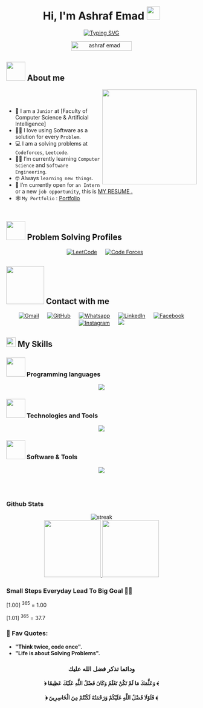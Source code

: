 <h1 align="center">Hi, I'm Ashraf Emad <img src="https://media.giphy.com/media/hvRJCLFzcasrR4ia7z/giphy.gif" width="35"></h1>

<p align="center">
 
 <a href="https://github.com/DenverCoder1/readme-typing-svg">
<img src="https://readme-typing-svg.herokuapp.com?font=Raleway&size=27&color=F75D0E&center=true&vCenter=true&width=500&height=100&lines=Computer+Science+Student;Full-Stack+Software+Engineer;Always+Learning+New+Things;Lifelong+Learner" alt="Typing SVG" /> </a>
</p>

<p align="center"> 
 <img src="https://komarev.com/ghpvc/?username=ashrafemad097&label=Profile%20views&color=0047AB&style=plastic?&color=red" alt="ashraf emad" height=25px, width=160px/> 
</p>

## <picture><img src = "https://github.com/ashrafemad097/ashrafemad097/blob/main/about_me.gif" width = 50px></picture> About me

<picture> <img align="right" src="https://github.com/ashrafemad097/ashrafemad097/blob/main/giphy%20(1).gif" width = 250px></picture>

<br><br>

- :school: I am a `Junior` at [Faculty of Computer Science & Artificial Intelligence]
- :technologist: I love using Software as a solution for every `Problem`.
- :computer: I am a solving problems at `Codeforces`, `Leetcode`.
- :student: I’m currently learning `Computer Science` and `Software Engineering`.
- :nerd_face: Always `learning new things`.
- :thinking: I’m currently open for `an Intern` or a new `job opportunity`, this is <a href='https://drive.google.com/file/d/1YLiOfn-4RjISQ3afgqOpYNGfi5qNG1Jl/view?usp=share_link' target='_blanc'>MY RESUME .</a>
- 🕸️ `My Portfolio` : <a href='https://ashraf-emad.netlify.app/' target='_blanc'>Portfolio</a> 
<br><br>

## <picture> <img src = "https://github.com/ashrafemad097/ashrafemad097/blob/main/CP_PS.gif" width = 50px>  </picture> Problem Solving Profiles

<p align="center">
&emsp;
<a href="https://leetcode.com/ashraf_emad/"><img src="https://img.icons8.com/external-tal-revivo-shadow-tal-revivo/50/000000/external-level-up-your-coding-skills-and-quickly-land-a-job-logo-shadow-tal-revivo.png" alt="LeetCode"/></a>
&emsp;
 <a href="https://codeforces.com/profile/Ashraf_Emad"><img src="https://img.icons8.com/external-tal-revivo-shadow-tal-revivo/50/000000/external-codeforces-programming-competitions-and-contests-programming-community-logo-shadow-tal-revivo.png" alt="Code Forces"/></a>
</p>

## <picture> <img src="https://github.com/ashrafemad097/ashrafemad097/blob/main/Connect-with-me.gif" width="100px"> </picture> Contact with me
<p align="center">
&emsp;
<a href="mailto:ashrafemad097@gmail.com"><img img src="https://img.shields.io/badge/gmail-%23EA4335.svg?style=plastic&logo=gmail&logoColor=white" alt="Gmail"/></a>
&emsp;
<a href="https://github.com/ashrafemad097"><img src="https://img.shields.io/badge/github-%23181717.svg?style=plastic&logo=github&logoColor=white" alt="GitHub"/></a>
&emsp;
<a href="https://wa.me/0201004167358"><img src="https://img.shields.io/badge/whatsapp-%2325D366.svg?style=plastic&logo=whatsapp&logoColor=white" alt="Whatsapp"/></a>
&emsp;
<a href="https://www.linkedin.com/in/ashraf-emad-rabiea-b80431235/"><img src="https://img.shields.io/badge/linkedin-%230A66C2.svg?style=plastic&logo=linkedin&logoColor=white" alt="LinkedIn"/></a>
&emsp;
<a href="https://www.facebook.com/ashraf.emad.927/"><img src="https://img.shields.io/badge/facebook-%231877F2.svg?style=plastic&logo=facebook&logoColor=white" alt="Facebook"/></a>
&emsp;
<a href="https://www.instagram.com/_ashrafemad/"><img src="https://img.shields.io/badge/instagram-%23E4405F.svg?style=plastic&logo=instagram&logoColor=white" alt="Instagram"/></a>
&emsp;
<a href="https://twitter.com/_ashrafemad"><img src="https://img.shields.io/badge/twitter-%231FA1F1?style=flat&logo=twitter&logoColor=white"/></a>
</p>

## <img src="https://media2.giphy.com/media/QssGEmpkyEOhBCb7e1/giphy.gif?cid=ecf05e47a0n3gi1bfqntqmob8g9aid1oyj2wr3ds3mg700bl&rid=giphy.gif" width ="25"> My Skills

### <img src = "https://github.com/ashrafemad097/ashrafemad097/blob/main/Programming_Languages.gif" width = 50px> Programming languages

<p align="center">
	<img src="https://skillicons.dev/icons?i=cpp,c,python,php,js&perline=8" />
</p>

### <img src = "https://github.com/ashrafemad097/ashrafemad097/blob/main/Front_End.gif" width = 50px> Technologies and Tools

<p align="center">
	<img src="https://skillicons.dev/icons?i=html,css,sass,bootstrap,tailwind,figma,js,ts,react,redux,nodejs,postman&perline=8" />
</p>

 ### <img src = "https://github.com/ashrafemad097/ashrafemad097/blob/main/Software_Tools.gif" width = 50px>  Software & Tools
 
<p align="center"> 
	<img src="https://skillicons.dev/icons?i=git,github,stackoverflow,visualstudio,vscode,linux&perline=8" />
</p>

<br>
<br>

### Github Stats

[comment]: <> (for streak dark theme => &theme=dark || for progress dark theme => &theme=react)
<p align="center">
	<img src="https://github-readme-streak-stats.herokuapp.com/?user=ashrafemad097&theme=dark" alt="streak"/> <br>
	<a href="https://github.com/ashrafemad097">
  <img height="150em" src="https://github-readme-stats.vercel.app/api?username=ashrafemad097&show_icons=true&count_private=true&theme=react&include_all_commits=true"/>
  <img height="150em" src="https://github-readme-stats-eight-theta.vercel.app/api/top-langs/?username=ashrafemad097&theme=react&layout=compact"/>
</a> 
</p>
 
  ### Small Steps Everyday Lead To Big Goal 🤸‍♂️
  
 [1.00] <sup>365</sup> = 1.00
                          
 [1.01] <sup>365</sup> = 37.7


### 💎 Fav Quotes:

- <b>"Think twice, code once".</b>
- <b>"Life is about Solving Problems".</b>

<div align="center">

### **ودائما تذكر فضل الله عليك**

#### **﴿ وَعَلَّمَكَ مَا لَمْ تَكُنْ تَعْلَمُ وَكَانَ فَضْلُ اللَّهِ عَلَيْكَ عَظِيمًا ﴾** 

#### **﴿ فَلَوْلَا فَضْلُ اللَّهِ عَلَيْكُمْ وَرَحْمَتُهُ لَكُنْتُمْ مِنَ الْخَاسِرِينَ ﴾** 

</div>

<!--

## 🐍 A Snake Eating My Contributions Graph

<p align="center">
	<picture>
		  <source media="(prefers-color-scheme: dark)" srcset="https://raw.githubusercontent.com/ashrafemad097/ashrafemad097/output/github-contribution-grid-snake-dark.svg">
		  <source media="(prefers-color-scheme: light)" srcset="https://raw.githubusercontent.com/ashrafemad097/ashrafemad097/output/github-contribution-grid-snake.svg">
		  <img alt="github contribution grid snake animation" src="https://raw.githubusercontent.com/ashrafemad097/ashrafemad097/output/github-contribution-grid-snake.svg">
	</picture>
</p>

-->
